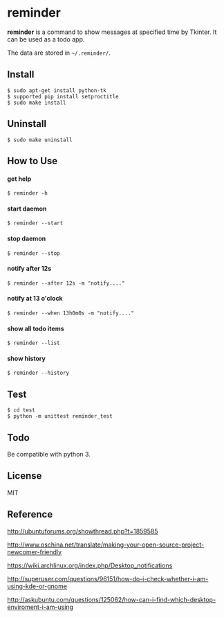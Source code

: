 # reminder

**reminder** is a command to show messages at specified time by Tkinter. It can be used as a todo app.

The data are stored in `~/.reminder/`.

## Install

```
$ sudo apt-get install python-tk
$ supported pip install setproctitle
$ sudo make install
```

## Uninstall
```
$ sudo make uninstall
```

## How to Use

#### get help
```
$ reminder -h
```
#### start daemon
```
$ reminder --start
```

#### stop daemon
```
$ reminder --stop
```

#### notify after 12s
```
$ reminder --after 12s -m "notify...."
```

#### notify at 13 o'clock
```
$ reminder --when 13h0m0s -m "notify...."
```

#### show all todo items
```
$ reminder --list
```

#### show history
```
$ reminder --history
```

## Test
```
$ cd test
$ python -m unittest reminder_test
```

## Todo
Be compatible with python 3.


## License
MIT

## Reference

http://ubuntuforums.org/showthread.php?t=1859585

http://www.oschina.net/translate/making-your-open-source-project-newcomer-friendly

https://wiki.archlinux.org/index.php/Desktop_notifications

http://superuser.com/questions/96151/how-do-i-check-whether-i-am-using-kde-or-gnome

http://askubuntu.com/questions/125062/how-can-i-find-which-desktop-enviroment-i-am-using